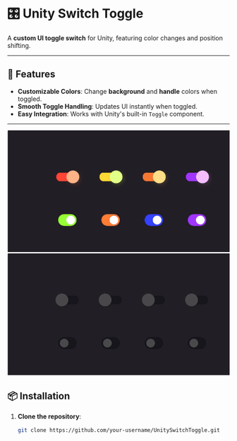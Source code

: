 # 🎛️ Unity Switch Toggle

A **custom UI toggle switch** for Unity, featuring color changes and position shifting.

---

## 🚀 Features

- **Customizable Colors**: Change **background** and **handle** colors when toggled.
- **Smooth Toggle Handling**: Updates UI instantly when toggled.
- **Easy Integration**: Works with Unity's built-in `Toggle` component.

---


![alt text](GitAsset/1.png)
![alt text](GitAsset/2.png)

## 📦 Installation

1. **Clone the repository**:
   ```sh
   git clone https://github.com/your-username/UnitySwitchToggle.git
